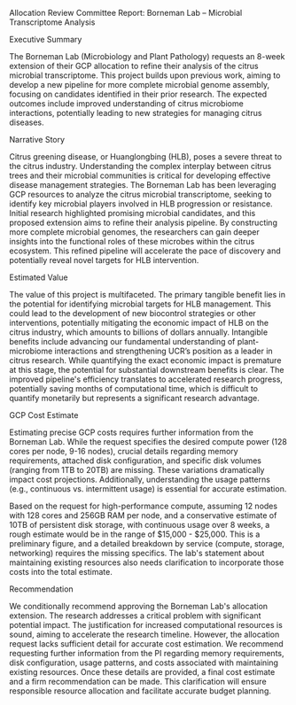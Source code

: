 Allocation Review Committee Report: Borneman Lab – Microbial Transcriptome Analysis

Executive Summary

The Borneman Lab (Microbiology and Plant Pathology) requests an 8-week extension of their GCP allocation to refine their analysis of the citrus microbial transcriptome. This project builds upon previous work, aiming to develop a new pipeline for more complete microbial genome assembly, focusing on candidates identified in their prior research.  The expected outcomes include improved understanding of citrus microbiome interactions, potentially leading to new strategies for managing citrus diseases.

Narrative Story

Citrus greening disease, or Huanglongbing (HLB), poses a severe threat to the citrus industry.  Understanding the complex interplay between citrus trees and their microbial communities is critical for developing effective disease management strategies.  The Borneman Lab has been leveraging GCP resources to analyze the citrus microbial transcriptome, seeking to identify key microbial players involved in HLB progression or resistance.  Initial research highlighted promising microbial candidates, and this proposed extension aims to refine their analysis pipeline.  By constructing more complete microbial genomes, the researchers can gain deeper insights into the functional roles of these microbes within the citrus ecosystem.  This refined pipeline will accelerate the pace of discovery and potentially reveal novel targets for HLB intervention.

Estimated Value

The value of this project is multifaceted.  The primary tangible benefit lies in the potential for identifying microbial targets for HLB management.  This could lead to the development of new biocontrol strategies or other interventions, potentially mitigating the economic impact of HLB on the citrus industry, which amounts to billions of dollars annually.  Intangible benefits include advancing our fundamental understanding of plant-microbiome interactions and strengthening UCR’s position as a leader in citrus research.  While quantifying the exact economic impact is premature at this stage, the potential for substantial downstream benefits is clear. The improved pipeline's efficiency translates to accelerated research progress, potentially saving months of computational time, which is difficult to quantify monetarily but represents a significant research advantage.

GCP Cost Estimate

Estimating precise GCP costs requires further information from the Borneman Lab. While the request specifies the desired compute power (128 cores per node, 9-16 nodes), crucial details regarding memory requirements, attached disk configuration, and specific disk volumes (ranging from 1TB to 20TB) are missing. These variations dramatically impact cost projections.  Additionally, understanding the usage patterns (e.g., continuous vs. intermittent usage) is essential for accurate estimation.

Based on the request for high-performance compute, assuming 12 nodes with 128 cores and 256GB RAM per node, and a conservative estimate of 10TB of persistent disk storage, with continuous usage over 8 weeks, a rough estimate would be in the range of $15,000 - $25,000. This is a preliminary figure, and a detailed breakdown by service (compute, storage, networking) requires the missing specifics.  The lab's statement about maintaining existing resources also needs clarification to incorporate those costs into the total estimate.

Recommendation

We conditionally recommend approving the Borneman Lab's allocation extension. The research addresses a critical problem with significant potential impact.  The justification for increased computational resources is sound, aiming to accelerate the research timeline. However, the allocation request lacks sufficient detail for accurate cost estimation. We recommend requesting further information from the PI regarding memory requirements, disk configuration, usage patterns, and costs associated with maintaining existing resources. Once these details are provided, a final cost estimate and a firm recommendation can be made.  This clarification will ensure responsible resource allocation and facilitate accurate budget planning.
